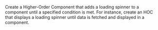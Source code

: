 Create a Higher-Order Component that adds a loading spinner to a component until a specified condition is met. For instance, create an HOC that displays a loading spinner until data is fetched and displayed in a component.